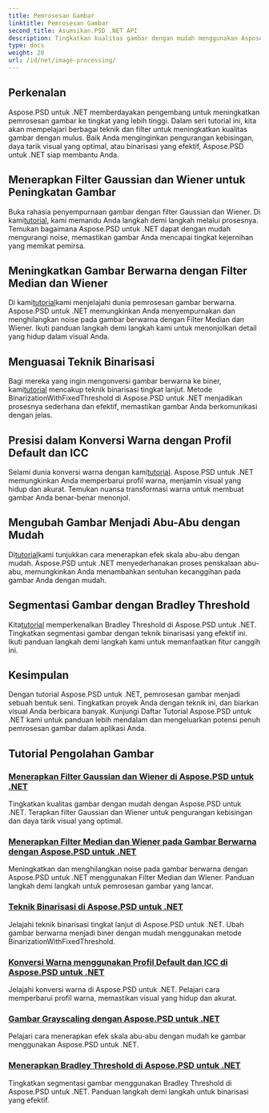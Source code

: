 ```yaml
---
title: Pemrosesan Gambar
linktitle: Pemrosesan Gambar
second_title: Asumsikan.PSD .NET API
description: Tingkatkan kualitas gambar dengan mudah menggunakan Aspose.PSD untuk tutorial .NET. Pelajari teknik seperti filter Gaussian dan Wiener, konversi warna, binerisasi, dan banyak lagi.
type: docs
weight: 20
url: /id/net/image-processing/
---
```


## Perkenalan

Aspose.PSD untuk .NET memberdayakan pengembang untuk meningkatkan pemrosesan gambar ke tingkat yang lebih tinggi. Dalam seri tutorial ini, kita akan mempelajari berbagai teknik dan filter untuk meningkatkan kualitas gambar dengan mulus. Baik Anda menginginkan pengurangan kebisingan, daya tarik visual yang optimal, atau binarisasi yang efektif, Aspose.PSD untuk .NET siap membantu Anda.

## Menerapkan Filter Gaussian dan Wiener untuk Peningkatan Gambar
 Buka rahasia penyempurnaan gambar dengan filter Gaussian dan Wiener. Di kami[tutorial](./apply-gaussian-wiener-filters/), kami memandu Anda langkah demi langkah melalui prosesnya. Temukan bagaimana Aspose.PSD untuk .NET dapat dengan mudah mengurangi noise, memastikan gambar Anda mencapai tingkat kejernihan yang memikat pemirsa.

## Meningkatkan Gambar Berwarna dengan Filter Median dan Wiener
 Di kami[tutorial](./apply-median-wiener-filters-color-images/)kami menjelajahi dunia pemrosesan gambar berwarna. Aspose.PSD untuk .NET memungkinkan Anda menyempurnakan dan menghilangkan noise pada gambar berwarna dengan Filter Median dan Wiener. Ikuti panduan langkah demi langkah kami untuk menonjolkan detail yang hidup dalam visual Anda.

## Menguasai Teknik Binarisasi
 Bagi mereka yang ingin mengonversi gambar berwarna ke biner, kami[tutorial](./binarization-techniques/) mencakup teknik binarisasi tingkat lanjut. Metode BinarizationWithFixedThreshold di Aspose.PSD untuk .NET menjadikan prosesnya sederhana dan efektif, memastikan gambar Anda berkomunikasi dengan jelas.

## Presisi dalam Konversi Warna dengan Profil Default dan ICC
 Selami dunia konversi warna dengan kami[tutorial](./color-conversion-default-icc-profiles/). Aspose.PSD untuk .NET memungkinkan Anda memperbarui profil warna, menjamin visual yang hidup dan akurat. Temukan nuansa transformasi warna untuk membuat gambar Anda benar-benar menonjol.

## Mengubah Gambar Menjadi Abu-Abu dengan Mudah
 Di[tutorial](./grayscaling-images/)kami tunjukkan cara menerapkan efek skala abu-abu dengan mudah. Aspose.PSD untuk .NET menyederhanakan proses penskalaan abu-abu, memungkinkan Anda menambahkan sentuhan kecanggihan pada gambar Anda dengan mudah.

## Segmentasi Gambar dengan Bradley Threshold
 Kita[tutorial](./apply-bradley-threshold/) memperkenalkan Bradley Threshold di Aspose.PSD untuk .NET. Tingkatkan segmentasi gambar dengan teknik binarisasi yang efektif ini. Ikuti panduan langkah demi langkah kami untuk memanfaatkan fitur canggih ini.

## Kesimpulan
Dengan tutorial Aspose.PSD untuk .NET, pemrosesan gambar menjadi sebuah bentuk seni. Tingkatkan proyek Anda dengan teknik ini, dan biarkan visual Anda berbicara banyak. Kunjungi Daftar Tutorial Aspose.PSD untuk .NET kami untuk panduan lebih mendalam dan mengeluarkan potensi penuh pemrosesan gambar dalam aplikasi Anda.

## Tutorial Pengolahan Gambar
### [Menerapkan Filter Gaussian dan Wiener di Aspose.PSD untuk .NET](./apply-gaussian-wiener-filters/)
Tingkatkan kualitas gambar dengan mudah dengan Aspose.PSD untuk .NET. Terapkan filter Gaussian dan Wiener untuk pengurangan kebisingan dan daya tarik visual yang optimal.
### [Menerapkan Filter Median dan Wiener pada Gambar Berwarna dengan Aspose.PSD untuk .NET](./apply-median-wiener-filters-color-images/)
Meningkatkan dan menghilangkan noise pada gambar berwarna dengan Aspose.PSD untuk .NET menggunakan Filter Median dan Wiener. Panduan langkah demi langkah untuk pemrosesan gambar yang lancar.
### [Teknik Binarisasi di Aspose.PSD untuk .NET](./binarization-techniques/)
Jelajahi teknik binarisasi tingkat lanjut di Aspose.PSD untuk .NET. Ubah gambar berwarna menjadi biner dengan mudah menggunakan metode BinarizationWithFixedThreshold.
### [Konversi Warna menggunakan Profil Default dan ICC di Aspose.PSD untuk .NET](./color-conversion-default-icc-profiles/)
Jelajahi konversi warna di Aspose.PSD untuk .NET. Pelajari cara memperbarui profil warna, memastikan visual yang hidup dan akurat.
### [Gambar Grayscaling dengan Aspose.PSD untuk .NET](./grayscaling-images/)
Pelajari cara menerapkan efek skala abu-abu dengan mudah ke gambar menggunakan Aspose.PSD untuk .NET.
### [Menerapkan Bradley Threshold di Aspose.PSD untuk .NET](./apply-bradley-threshold/)
Tingkatkan segmentasi gambar menggunakan Bradley Threshold di Aspose.PSD untuk .NET. Panduan langkah demi langkah untuk binarisasi yang efektif.